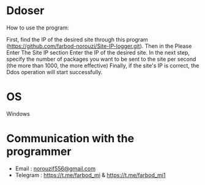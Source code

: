 # Ddoser

How to use the program:

First, find the IP of the desired site through this program (https://github.com/farbod-norouzi/Site-IP-logger.git).
Then in the Please Enter The Site IP section
Enter the IP of the desired site.
In the next step, specify the number of packages you want to be sent to the site per second (the more than 1000, the more effective)
Finally, if the site's IP is correct, the Ddos operation will start successfully.

# OS 
Windows

# Communication with the programmer
- Email : norouzif556@gmail.com
- Telegram : https://t.me/farbod_mi & https://t.me/farbod_mi1
